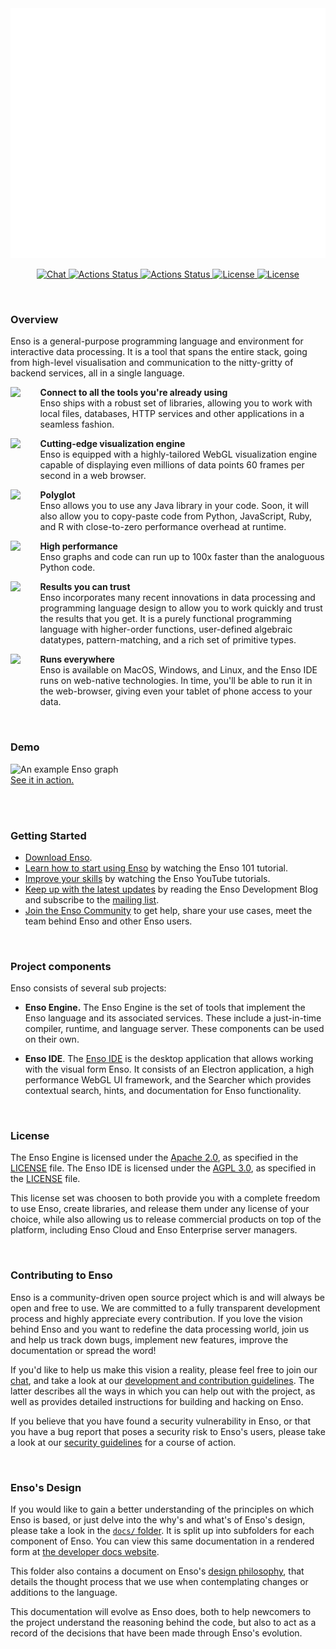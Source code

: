 <div align="center">
    <img src="/docs/assets/readme/header.svg" width="800" height="400">
</div>

<p align="center">
  <a href="https://discord.gg/PMtNMP46">
    <img src="https://img.shields.io/discord/401396655599124480.svg?label=&logo=discord&logoColor=ffffff&color=7389D8&labelColor=6A7EC2"
         alt="Chat">
  </a>
  <a href="https://github.com/enso-org/enso/actions">
    <img src="https://github.com/enso-org/enso/workflows/Engine%20CI/badge.svg"
         alt="Actions Status">
  </a>
  <a href="https://github.com/enso-org/ide/actions">
    <img src="https://github.com/enso-org/ide/workflows/GUI%20CI/badge.svg"
         alt="Actions Status">
  </a>
  <a href="https://github.com/enso-org/enso/blob/main/LICENSE">
    <img src="https://img.shields.io/static/v1?label=Compiler%20License&message=Apache%20v2&color=2ec352&labelColor=2c3239"
         alt="License">
  </a>
  <a href="https://github.com/enso-org/ide/blob/main/LICENSE">
    <img src="https://img.shields.io/static/v1?label=GUI%20License&message=AGPL%20v3&color=2ec352&labelColor=2c3239"
         alt="License">
  </a>
</p>

<br/>

### Overview

Enso is a general-purpose programming language and environment for interactive
data processing. It is a tool that spans the entire stack, going from high-level
visualisation and communication to the nitty-gritty of backend services, all in
a single language.


<img align="left" width="36px" src="https://github.com/google/material-design-icons/blob/master/src/content/link/materialiconsround/24px.svg">
<ul><ul>
    <b>Connect to all the tools you're already using</b><br/>
    Enso ships with a robust set of libraries, allowing you to work with local
    files, databases, HTTP services and other applications in a seamless fashion.
</ul></ul>

<img align="left" width="36px" src="https://github.com/google/material-design-icons/blob/master/src/editor/bubble_chart/materialiconsround/24px.svg">
<ul><ul>
    <b>Cutting-edge visualization engine</b><br/>
    Enso is equipped with a highly-tailored WebGL visualization engine capable of
    displaying even millions of data points 60 frames per second in a web
    browser.
</ul></ul>

<img align="left" width="36px" src="https://github.com/google/material-design-icons/blob/master/src/action/translate/materialiconsround/24px.svg">
<ul><ul>
    <b>Polyglot</b><br/>
    Enso allows you to use any Java library in your code. Soon, it will also allow
    you to copy-paste code from Python, JavaScript, Ruby, and R with close-to-zero
    performance overhead at runtime.
</ul></ul>

<img align="left" width="36px" src="https://github.com/google/material-design-icons/blob/master/src/av/speed/materialiconsround/24px.svg">
<ul><ul>
    <b>High performance</b><br/>
    Enso graphs and code can run up to 100x faster than the analoguous Python
    code.
</ul></ul>

<img align="left" width="36px" src="https://github.com/google/material-design-icons/blob/master/src/hardware/security/materialiconsround/24px.svg">
<ul><ul>
    <b>Results you can trust</b><br/>
    Enso incorporates many recent innovations in data processing and programming
    language design to allow you to work quickly and trust the results that you
    get. It is a purely functional programming language with higher-order
    functions, user-defined algebraic datatypes, pattern-matching, and a rich set
    of primitive types.
</ul></ul>

<img align="left" width="36px" src="https://github.com/google/material-design-icons/blob/master/src/device/devices/materialiconsround/24px.svg">
<ul><ul>
    <b>Runs everywhere</b><br/>
    Enso is available on MacOS, Windows, and Linux, and the Enso IDE runs on
    web-native technologies. In time, you'll be able to run it in the web-browser,
    giving even your tablet of phone access to your data.
</ul></ul>


<br/>

### Demo



<img align="left" alt="An example Enso graph" src="https://user-images.githubusercontent.com/1623053/105841783-7c1ed400-5fd5-11eb-8493-7c6a629a84b7.png" width="500">

<a href="https://www.youtube.com/watch?v=XReCQMZUmuE">See it in action.<br></a>

<br/><br/>

### Getting Started

- [Download Enso](https://github.com/enso-org/ide/releases).
- [Learn how to start using Enso](https://github.com/enso-org/tutorial_101) by watching the 
  Enso 101 tutorial.
- [Improve your skills](https://www.youtube.com/playlist?list=PLk8NuufOVK01GhaObYr1_gqeASlkj2um0)
  by watching the Enso YouTube tutorials.
- [Keep up with the latest updates](https://medium.com/@enso_org) by reading the Enso Development Blog
  and subscribe to the [mailing list](http://eepurl.com/bRru9j).
- [Join the Enso Community](https://discord.gg/enso) to get help, 
  share your use cases, meet the team behind Enso and other Enso users.

<br/>

### Project components

Enso consists of several sub projects:

- **Enso Engine.** The Enso Engine is the set of tools that implement the Enso
  language and its associated services. These include a just-in-time compiler,
  runtime, and language server. These components can be used on their own.

- **Enso IDE**. The [Enso IDE](https://github.com/enso-org/ide) is the desktop
  application that allows working with the visual form Enso. It consists of an
  Electron application, a high performance WebGL UI framework, and the Searcher
  which provides contextual search, hints, and documentation for Enso
  functionality.

<br/>

### License

The Enso Engine is licensed under the [Apache 2.0](https://opensource.org/licenses/apache-2.0), as specified in the
[LICENSE](https://github.com/enso-org/enso/blob/main/LICENSE) file. The Enso IDE is licensed under the [AGPL 3.0](https://opensource.org/licenses/AGPL-3.0), as specified in the [LICENSE](https://github.com/enso-org/ide/blob/main/LICENSE) file.

This license set was choosen to both provide you with a complete freedom to use
Enso, create libraries, and release them under any license of your choice, while
also allowing us to release commercial products on top of the platform,
including Enso Cloud and Enso Enterprise server managers.

<br/>

### Contributing to Enso

Enso is a community-driven open source project which is and will always be open
and free to use. We are committed to a fully transparent development process and
highly appreciate every contribution. If you love the vision behind Enso and you
want to redefine the data processing world, join us and help us track down bugs,
implement new features, improve the documentation or spread the word!

If you'd like to help us make this vision a reality, please feel free to join
our [chat](https://discord.gg/enso), and take a look at our [development and
contribution guidelines](./docs/CONTRIBUTING.md). The latter describes all the
ways in which you can help out with the project, as well as provides detailed
instructions for building and hacking on Enso.

If you believe that you have found a security vulnerability in Enso, or that you
have a bug report that poses a security risk to Enso's users, please take a look
at our [security guidelines](./docs/SECURITY.md) for a course of action.

<br/>

### Enso's Design

If you would like to gain a better understanding of the principles on which Enso
is based, or just delve into the why's and what's of Enso's design, please take
a look in the [`docs/` folder](./docs/). It is split up into subfolders for each
component of Enso. You can view this same documentation in a rendered form at
[the developer docs website](https://dev.enso.org).

This folder also contains a document on Enso's [design
philosophy](./docs/enso-philosophy.md), that details the thought process that we
use when contemplating changes or additions to the language.

This documentation will evolve as Enso does, both to help newcomers to the
project understand the reasoning behind the code, but also to act as a record of
the decisions that have been made through Enso's evolution.
